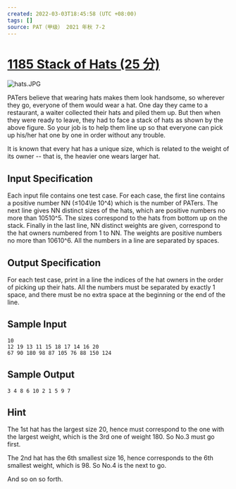 ```yaml
---
created: 2022-03-03T18:45:58 (UTC +08:00)
tags: []
source: PAT（甲级） 2021 年秋 7-2
---
```


# [1185 Stack of Hats (25 分)](https://pintia.cn/problem-sets/1437682453714583552/problems/1437682536845688832)

![hats.JPG](https://images.ptausercontent.com/b487a73e-0e1a-440e-9e6c-109341e8b42f.JPG)

PATers believe that wearing hats makes them look handsome, so wherever they go, everyone of them would wear a hat. One day they came to a restaurant, a waiter collected their hats and piled them up. But then when they were ready to leave, they had to face a stack of hats as shown by the above figure. So your job is to help them line up so that everyone can pick up his/her hat one by one in order without any trouble.

It is known that every hat has a unique size, which is related to the weight of its owner -- that is, the heavier one wears larger hat.

## Input Specification

Each input file contains one test case. For each case, the first line contains a positive number NN (≤104\\le 10^4) which is the number of PATers. The next line gives NN distinct sizes of the hats, which are positive numbers no more than 10510^5. The sizes correspond to the hats from bottom up on the stack. Finally in the last line, NN distinct weights are given, correspond to the hat owners numbered from 1 to NN. The weights are positive numbers no more than 10610^6. All the numbers in a line are separated by spaces.

## Output Specification

For each test case, print in a line the indices of the hat owners in the order of picking up their hats. All the numbers must be separated by exactly 1 space, and there must be no extra space at the beginning or the end of the line.

## Sample Input

    10
    12 19 13 11 15 18 17 14 16 20
    67 90 180 98 87 105 76 88 150 124

## Sample Output

    3 4 8 6 10 2 1 5 9 7

## Hint

The 1st hat has the largest size 20, hence must correspond to the one with the largest weight, which is the 3rd one of weight 180. So No.3 must go first.

The 2nd hat has the 6th smallest size 16, hence corresponds to the 6th smallest weight, which is 98. So No.4 is the next to go.

And so on so forth.
